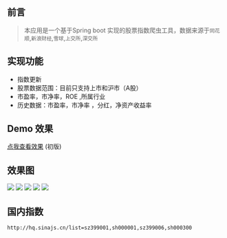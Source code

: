 ## 前言

> 本应用是一个基于Spring boot 实现的股票指数爬虫工具，数据来源于`同花顺`,`新浪财经`,`雪球`,`上交所`,`深交所`

## 实现功能

* 指数更新
* 股票数据范围：目前只支持上市和沪市（A股）
* 市盈率，市净率，ROE ,所属行业
* 历史数据：市盈率，市净率 ，分红，净资产收益率

## Demo 效果

[点我查看效果](http://stock.51so.info/) (初版)

## 效果图

![](https://kingschan1204.github.io/istock/readme-res/stock-list.png )
![](https://kingschan1204.github.io/istock/readme-res/his-roe.png )
![](https://kingschan1204.github.io/istock/readme-res/his-dy.png )
![](https://kingschan1204.github.io/istock/readme-res/his-pe.png )
![](https://kingschan1204.github.io/istock/readme-res/his-pb.png )




## 国内指数
`http://hq.sinajs.cn/list=sz399001,sh000001,sz399006,sh000300`
